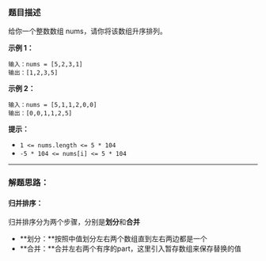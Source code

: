 ### 题目描述

给你一个整数数组 nums，请你将该数组升序排列。

**示例 1：**

```
输入：nums = [5,2,3,1]
输出：[1,2,3,5]
```


**示例 2：**

```
输入：nums = [5,1,1,2,0,0]
输出：[0,0,1,1,2,5]
```

**提示：**

- `1 <= nums.length <= 5 * 104`
- `-5 * 104 <= nums[i] <= 5 * 104`

---

### 解题思路：

#### 归并排序：

归并排序分为两个步骤，分别是**划分**和**合并**

- **划分：**按照中值划分左右两个数组直到左右两边都是一个
- **合并：**合并左右两个有序的part，这里引入暂存数组来保存替换的值

